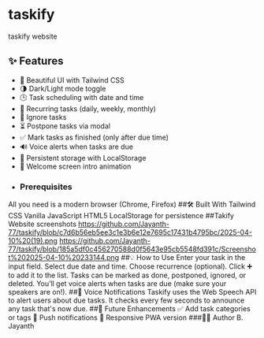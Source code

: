 # taskify
taskify website
## ✨ Features
- 🎨 Beautiful UI with Tailwind CSS
- 🌗 Dark/Light mode toggle
- 🕒 Task scheduling with date and time
- 🔁 Recurring tasks (daily, weekly, monthly)
- 🔕 Ignore tasks
- ⏳ Postpone tasks via modal
- ✅ Mark tasks as finished (only after due time)
- 🔊 Voice alerts when tasks are due
- 💾 Persistent storage with LocalStorage
- 👋 Welcome screen intro animation
- ### Prerequisites
All you need is a modern browser (Chrome, Firefox)
##🛠️ Built With
Tailwind CSS
Vanilla JavaScript
HTML5
LocalStorage for persistence
##Takify Website screenshots
https://github.com/Jayanth-77/taskify/blob/c7d6b56eb5ee3c1e3b6e12e7695c17431b4795bc/2025-04-10%20(19).png
https://github.com/Jayanth-77/taskify/blob/185a5df0c456270588d0f5643e95cb5548fd391c/Screenshot%202025-04-10%20233144.png
##💡 How to Use
Enter your task in the input field.
Select due date and time.
Choose recurrence (optional).
Click ➕ to add it to the list.
Tasks can be marked as done, postponed, ignored, or deleted.
You’ll get voice alerts when tasks are due (make sure your speakers are on!).
##🤖 Voice Notifications
Taskify uses the Web Speech API to alert users about due tasks.
It checks every few seconds to announce any task that's now due.
##🧠 Future Enhancements
✅ Add task categories or tags
🔔 Push notifications
📱 Responsive PWA version
###🧑‍💻 Author
B. Jayanth
